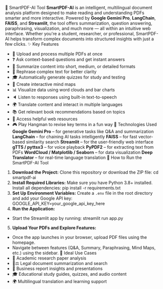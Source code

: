 🚀 SmartPDF-AI Tool
**SmartPDF-AI** is an intelligent, multilingual document analysis platform designed to make
reading and understanding PDFs smarter and more interactive. Powered by **Google Gemini
Pro**, **LangChain**, **FAISS**, and **Streamlit**, the tool offers summarization, question
answering, paraphrasing, visualization, and much more — all within an intuitive web interface.
Whether you're a student, researcher, or professional, SmartPDF-AI helps transform complex
documents into structured insights with just a few clicks.
✨ Key Features
- 📂 Upload and process multiple PDFs at once
- ❓ Ask context-based questions and get instant answers
- 📄 Summarize content into short, medium, or detailed formats
- 🔄 Rephrase complex text for better clarity
- 🎓 Automatically generate quizzes for study and testing
- 🧠 Create interactive mind maps
- 📊 Visualize data using word clouds and bar charts
- 🔈 Listen to responses using built-in text-to-speech
- 🌍 Translate content and interact in multiple languages
- 📚 Get relevant book recommendations based on topics
- 🔗 Access helpful web resources
- 🎮 Play Hangman to revise key terms in a fun way
🧠 Technologies Used
**Google Gemini Pro** – for generative tasks like Q&A and summarization
**LangChain** – for chaining AI tasks intelligently
**FAISS** – for fast vector-based similarity search
**Streamlit** – for the user-friendly web interface
**gTTS / pyttsx3** – for voice playback
**PyPDF2** – for extracting text from PDFs
**WordCloud / Matplotlib / Seaborn** – for data visualization
**Deep Translator** – for real-time language translation
🔧 How to Run the SmartPDF-AI Tool
1. **Download the Project:**
Clone this repository or download the ZIP file:
cd smartpdf-ai
2. **Install Required Libraries:**
Make sure you have Python 3.8+ installed.
Install all dependencies:
pip install -r requirements.txt
3. **Set Up Environment Variables:**
Create a `.env` file in the root directory and add your Google API key:
GOOGLE_API_KEY=your_google_api_key_here
4. **Run the Application:**
- Start the Streamlit app by running:
streamlit run app.py
5. **Upload Your PDFs and Explore Features:**
- Once the app launches in your browser, upload PDF files using the homepage.
- Navigate between features (Q&A, Summary, Paraphrasing, Mind Maps, etc.) using the sidebar.
📌 Ideal Use Cases
- 📘 Academic research paper analysis
- 🧑⚖ Legal document summarization and search
- 🏢 Business report insights and presentations
- 🎓 Educational study guides, quizzes, and audio content
- 🌍 Multilingual translation and learning support
